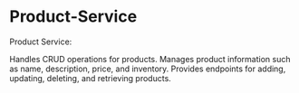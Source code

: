 # Product-Service
Product Service:

Handles CRUD operations for products.
Manages product information such as name, description, price, and inventory.
Provides endpoints for adding, updating, deleting, and retrieving products.